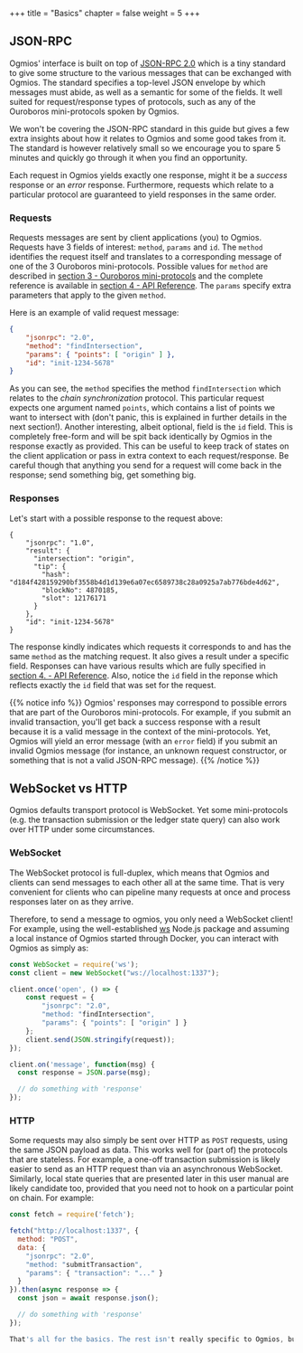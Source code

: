 +++
title = "Basics"
chapter = false
weight = 5
+++

## JSON-RPC

Ogmios' interface is built on top of [JSON-RPC 2.0](https://www.jsonrpc.org/specification) which is a tiny standard to give some structure to the various messages that can be exchanged with Ogmios. The standard specifies a top-level JSON envelope by which messages must abide, as well as a semantic for some of the fields. It well suited for request/response types of protocols, such as any of the Ouroboros mini-protocols spoken by Ogmios.

We won't be covering the JSON-RPC standard in this guide but gives a few extra insights about how it relates to Ogmios and some good takes from it. The standard is however relatively small so we encourage you to spare 5 minutes and quickly go through it when you find an opportunity.

Each request in Ogmios yields exactly one response, might it be a _success_ response or an _error_ response. Furthermore, requests which relate to a particular protocol are guaranteed to yield responses in the same order.

### Requests

Requests messages are sent by client applications (you) to Ogmios. Requests have 3 fields of interest: `method`, `params` and `id`. The `method` identifies the request itself and translates to a corresponding message of one of the 3 Ouroboros mini-protocols. Possible values for `method` are described in [section 3 - Ouroboros mini-protocols](../../mini-protocols) and the complete reference is available in [section 4 - API Reference](../../api). The `params` specify extra parameters that apply to the given `method`.

Here is an example of valid request message:

```json
{
    "jsonrpc": "2.0",
    "method": "findIntersection",
    "params": { "points": [ "origin" ] },
    "id": "init-1234-5678"
}
```

As you can see, the `method` specifies the method `findIntersection` which relates to the _chain synchronization_ protocol. This particular request expects one argument named `points`, which contains a list of points we want to intersect with (don't panic, this is explained in further details in the next section!). Another interesting, albeit optional, field is the `id` field. This is completely free-form and will be spit back identically by Ogmios in the response exactly as provided. This can be useful to keep track of states on the client application or pass in extra context to each request/response. Be careful though that anything you send for a request will come back in the response; send something big, get something big.

### Responses

Let's start with a possible response to the request above:

```
{
    "jsonrpc": "1.0",
    "result": {
      "intersection": "origin",
      "tip": {
        "hash": "d184f428159290bf3558b4d1d139e6a07ec6589738c28a0925a7ab776bde4d62",
        "blockNo": 4870185,
        "slot": 12176171
      }
    },
    "id": "init-1234-5678"
}
```

The response kindly indicates which requests it corresponds to and has the same `method` as the matching request. It also gives a result under a specific field. Responses can have various results which are fully specified in [section 4. - API Reference](../../api). Also, notice the `id` field in the reponse which reflects exactly the `id` field that was set for the request.

{{% notice info %}}
Ogmios' responses may correspond to possible errors that are part of the Ouroboros mini-protocols. For example, if you submit an invalid transaction, you'll get back a success response with a result because it is a valid message in the context of the mini-protocols. Yet, Ogmios will yield an error message (with an `error` field) if you submit an invalid Ogmios message (for instance, an unknown request constructor, or something that is not a valid JSON-RPC message).
{{% /notice %}}

## WebSocket vs HTTP

Ogmios defaults transport protocol is WebSocket. Yet some mini-protocols (e.g. the transaction submission or the ledger state query) can also work over HTTP under some circumstances.

### WebSocket

The WebSocket protocol is full-duplex, which means that Ogmios and clients can send messages to each other all at the same time. That is very convenient for clients who can pipeline many requests at once and process responses later on as they arrive.

Therefore, to send a message to ogmios, you only need a WebSocket client! For example, using the well-established [ws](https://www.npmjs.com/package/ws) Node.js package and assuming a local instance of Ogmios started through Docker, you can interact with Ogmios as simply as:

```js
const WebSocket = require('ws');
const client = new WebSocket("ws://localhost:1337");

client.once('open', () => {
    const request = {
        "jsonrpc": "2.0",
        "method: "findIntersection",
        "params": { "points": [ "origin" ] }
    };
    client.send(JSON.stringify(request));
});

client.on('message', function(msg) {
  const response = JSON.parse(msg);

  // do something with 'response'
});
```

### HTTP

Some requests may also simply be sent over HTTP as `POST` requests, using the same JSON payload as data. This works well for (part of) the protocols that are stateless. For example, a one-off transaction submission is likely easier to send as an HTTP request than via an asynchronous WebSocket. Similarly, local state queries that are presented later in this user manual are likely candidate too, provided that you need not to hook on a particular point on chain. For example:

```js
const fetch = require('fetch');

fetch("http://localhost:1337", {
  method: "POST",
  data: {
    "jsonrpc": "2.0",
    "method: "submitTransaction",
    "params": { "transaction": "..." }
  }
}).then(async response => {
  const json = await response.json();

  // do something with 'response'
});

That's all for the basics. The rest isn't really specific to Ogmios, but is about the Ouroboros mini-protocols themselves. See the next sections for a deep dive!
